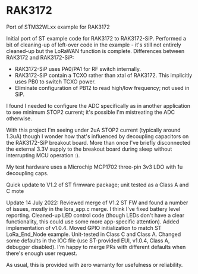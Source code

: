 # RAK3172
Port of STM32WLxx example for RAK3172

Initial port of ST example code for RAK3172 to RAK3172-SiP. Performed a bit of cleaning-up of left-over code in the example - it's still not entirely cleaned-up but the LoRaWAN function is complete. Differences between RAK3172 and RAK3172-SiP:
- RAK3172-SiP uses PA0/PA1 for RF switch internally.
- RAK3172-SiP contain a TCXO rather than xtal of RAK3172. This implicitly uses PB0 to switch TCXO power.
- Eliminate configuration of PB12 to read high/low frequency; not used in SiP.

I found I needed to configure the ADC specifically as in another application to see minimum STOP2 current; it's possible I'm mistreating the ADC otherwise.

With this project I'm seeing under 2uA STOP2 current (typically around 1.3uA) though I wonder how that's influenced by decoupling capacitors on the RAK3172-SiP breakout board. More than once I've briefly disconnected the external 3.3V supply to the breakout board during sleep without interrupting MCU operation :).

My test hardware uses a Microchip MCP1702 three-pin 3v3 LDO with 1u decoupling caps.

Quick update to V1.2 of ST firmware package; unit tested as a Class A and C mote

Update 14 July 2022:
Reviewed merge of V1.2 ST FW and found a number of issues, mostly in the lora_app.c merge. I think I've fixed battery level reporting. Cleaned-up LED control code (though LEDs don't have a clear functionality, this could use some more app-specific attention). Added implementation of v1.0.4. Moved GPIO initialization to match ST LoRa_End_Node example. Unit-tested in Class C and Class A. Changed some defaults in the IOC file (use ST-provided EUI, v1.0.4, Class A, debugger disabled).
I'm happy to merge PRs with different defaults when there's enough user request.

As usual, this is provided with zero warranty for usefulness or reliability. 
